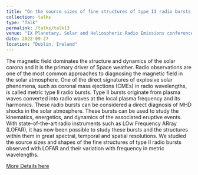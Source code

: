 ```yaml
---
title: "On the source sizes of fine structures of type II radio bursts using LOFAR "
collection: talks
type: "Talk"
permalink: /talks/talk13
venue: "IX Planetary, Solar and Heliospheric Radio Emissions conference, Ireland, 26-28 September, 2022"
date: 2022-09-27
location: "Dublin, Ireland"
---
```


The magnetic field dominates the structure and dynamics of the solar corona and it is the primary driver of Space weather. Radio observations are one of the most common approaches to diagnosing the magnetic field in the solar atmosphere. One of the direct
signatures of explosive solar phenomena, such as coronal mass ejections (CMEs) in radio wavelengths, is called metric type II radio bursts. Type II bursts originate from plasma waves converted into radio waves at the local plasma frequency and its harmonics. These radio bursts can be considered a direct diagnosis of MHD shocks in the solar atmosphere. These bursts can be used to study the kinematics, energetics, and dynamics of the associated eruptive events. With state-of-the-art radio instruments such  as LOw Frequency ARray (LOFAR), it has now been possible to study these bursts and the structures within them in great spectral, temporal and spatial resolutions. We studied the source sizes and shapes of the fine structures of type II radio bursts observed with LOFAR and their variation with frequency in metric wavelengths.

<a href="https://pre2022.dias.ie/wp-content/uploads/2022/09/PRE_IX_programme_booklet.pdf">More Details here</a> 

